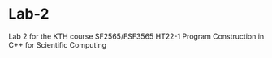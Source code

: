 # Lab-2
Lab 2 for the KTH course SF2565/FSF3565 HT22-1 Program Construction in C++ for Scientific Computing 

